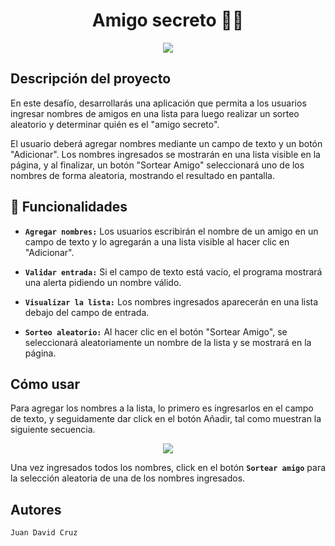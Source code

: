 <h1 align="center"> Amigo secreto 🫣🎁 </h1>

<p align="center">
  <img src="https://img.shields.io/badge/STATUS-EN%20DESAROLLO-green">
</p>

## Descripción del proyecto
En este desafío, desarrollarás una aplicación que permita a los usuarios ingresar nombres de amigos en una lista para luego realizar un sorteo aleatorio y determinar quién es el "amigo secreto".

El usuario deberá agregar nombres mediante un campo de texto y un botón "Adicionar". Los nombres ingresados se mostrarán en una lista visible en la página, y al finalizar, un botón "Sortear Amigo" seleccionará uno de los nombres de forma aleatoria, mostrando el resultado en pantalla.

## 🔨 Funcionalidades
- **``Agregar nombres:``** Los usuarios escribirán el nombre de un amigo en un campo de texto y lo agregarán a una lista visible al hacer clic en "Adicionar".

- **``Validar entrada:``** Si el campo de texto está vacío, el programa mostrará una alerta pidiendo un nombre válido.

- **``Visualizar la lista:``** Los nombres ingresados aparecerán en una lista debajo del campo de entrada.

- **``Sorteo aleatorio:``** Al hacer clic en el botón "Sortear Amigo", se seleccionará aleatoriamente un nombre de la lista y se mostrará en la página.

## Cómo usar

Para agregar los nombres a la lista, lo primero es ingresarlos en el campo de texto, y seguidamente dar click en el botón Añadir, tal como muestran la siguiente secuencia.

<p align="center">
  <img src="https://github.com/user-attachments/assets/5396943a-3315-4dc5-ac70-a150a65a2a13">
</p>

Una vez ingresados todos los nombres, click en el botón **``Sortear amigo``** para la selección aleatoria de una de los nombres ingresados.

## Autores

``Juan David Cruz``
